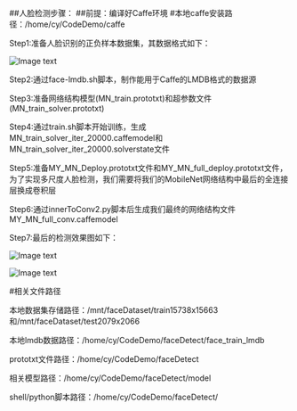 ##人脸检测步骤：
##前提：编译好Caffe环境 #本地caffe安装路径：/home/cy/CodeDemo/caffe  

Step1:准备人脸识别的正负样本数据集，其数据格式如下：<br>  

 ![Image text](https://github.com/dashayudabao/FaceDataset/tree/master/images/faceDataset.jpg)
 <br>  
 
Step2:通过face-lmdb.sh脚本，制作能用于Caffe的LMDB格式的数据源  <br>  

Step3:准备网络结构模型(MN_train.prototxt)和超参数文件(MN_train_solver.prototxt)<br>  

Step4:通过train.sh脚本开始训练，生成MN_train_solver_iter_20000.caffemodel和MN_train_solver_iter_20000.solverstate文件 <br>  

Step5:准备MY_MN_Deploy.prototxt文件和MY_MN_full_deploy.prototxt文件，为了实现多尺度人脸检测，我们需要将我们的MobileNet网络结构中最后的全连接层换成卷积层<br>  

Step6:通过innerToConv2.py脚本后生成我们最终的网络结构文件MY_MN_full_conv.caffemodel<br>  

Step7:最后的检测效果图如下：<br>  

 ![Image text](https://github.com/dashayudabao/FaceDataset/tree/master/images/out1.jpg)  
 
 ![Image text](https://github.com/dashayudabao/FaceDataset/tree/master/images/out2.jpg)  
 

#相关文件路径  

本地数据集存储路径：/mnt/faceDataset/train15738x15663和/mnt/faceDataset/test2079x2066<br>  

本地lmdb数据路径：/home/cy/CodeDemo/faceDetect/face_train_lmdb<br>  

prototxt文件路径：/home/cy/CodeDemo/faceDetect<br>  

相关模型路径：/home/cy/CodeDemo/faceDetect/model<br>  

shell/python脚本路径：/home/cy/CodeDemo/faceDetect/<br>  
